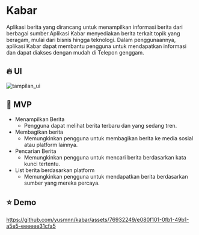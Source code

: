 # Kabar
Aplikasi berita yang dirancang untuk menampilkan informasi berita dari berbagai sumber.Aplikasi Kabar menyediakan berita terkait topik yang beragam, mulai dari bisnis hingga teknologi. Dalam penggunaannya, aplikasi Kabar dapat membantu pengguna untuk mendapatkan informasi dan dapat diakses dengan mudah di Telepon genggam.

## 🔥 UI

![tampilan_ui](https://github.com/yusmnn/flutter_news_app/assets/76932249/32b70c0f-d2f6-4949-b1eb-09f2ea5efcb5)

## 💙 MVP
  - Menampilkan Berita
    - Pengguna dapat melihat berita terbaru dan yang sedang tren.
  - Membagikan berita
    - Memungkinkan pengguna untuk membagikan berita ke media sosial atau platform lainnya.
  - Pencarian Berita
    - Memungkinkan pengguna untuk mencari berita berdasarkan kata kunci tertentu.
  - List berita berdasarkan platform
    - Memungkinkan pengguna untuk mendapatkan berita berdasarkan sumber yang mereka percaya.

## ⭐ Demo

https://github.com/yusmnn/kabar/assets/76932249/e080f101-0fb1-49b1-a5e5-eeeeee31cfa5


